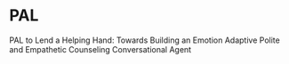 # PAL
PAL to Lend a Helping Hand: Towards Building an Emotion Adaptive Polite and Empathetic Counseling Conversational Agent
